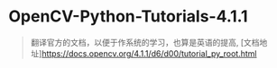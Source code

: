 # OpenCV-Python-Tutorials-4.1.1
> 翻译官方的文档，以便于作系统的学习，也算是英语的提高, [文档地址]<https://docs.opencv.org/4.1.1/d6/d00/tutorial_py_root.html>
